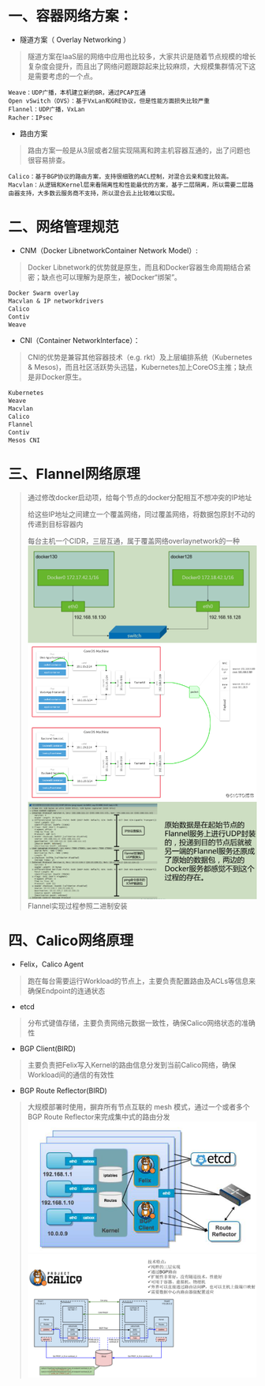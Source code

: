 # 一、容器网络方案：

* 隧道方案（ Overlay Networking ）
>隧道方案在IaaS层的网络中应用也比较多，大家共识是随着节点规模的增长复杂度会提升，而且出了网络问题跟踪起来比较麻烦，大规模集群情况下这是需要考虑的一个点。
```
Weave：UDP广播，本机建立新的BR，通过PCAP互通
Open vSwitch（OVS）：基于VxLan和GRE协议，但是性能方面损失比较严重
Flannel：UDP广播，VxLan
Racher：IPsec
```

* 路由方案
>路由方案一般是从3层或者2层实现隔离和跨主机容器互通的，出了问题也很容易排查。
```
Calico：基于BGP协议的路由方案，支持很细致的ACL控制，对混合云亲和度比较高。
Macvlan：从逻辑和Kernel层来看隔离性和性能最优的方案，基于二层隔离，所以需要二层路由器支持，大多数云服务商不支持，所以混合云上比较难以实现。
```

# 二、网络管理规范
* CNM（Docker LibnetworkContainer Network Model）:
>Docker Libnetwork的优势就是原生，而且和Docker容器生命周期结合紧密；缺点也可以理解为是原生，被Docker“绑架”。
```
Docker Swarm overlay
Macvlan & IP networkdrivers
Calico
Contiv
Weave
```

* CNI（Container NetworkInterface）：
>CNI的优势是兼容其他容器技术（e.g. rkt）及上层编排系统（Kubernetes & Mesos)，而且社区活跃势头迅猛，Kubernetes加上CoreOS主推；缺点是非Docker原生。
```
Kubernetes
Weave
Macvlan
Calico
Flannel
Contiv
Mesos CNI
```

# 三、Flannel网络原理

>通过修改docker启动项，给每个节点的docker分配相互不想冲突的IP地址
>
>给这些IP地址之间建立一个覆盖网络，同过覆盖网络，将数据包原封不动的传递到目标容器内
>
>每台主机一个CIDR，三层互通，属于覆盖网络overlaynetwork的一种
![Alt text](./docker.png)
![Alt text](./Flannel网络原理.png)
![Alt text](./Flannel数据包.png)
>Flannel实现过程参照二进制安装

# 四、Calico网络原理

* Felix，Calico Agent
>跑在每台需要运行Workload的节点上，主要负责配置路由及ACLs等信息来确保Endpoint的连通状态
* etcd
>分布式键值存储，主要负责网络元数据一致性，确保Calico网络状态的准确性
* BGP Client(BIRD)
>主要负责把Felix写入Kernel的路由信息分发到当前Calico网络，确保Workload间的通信的有效性
* BGP Route Reflector(BIRD)
>大规模部署时使用，摒弃所有节点互联的 mesh 模式，通过一个或者多个BGP Route Reflector来完成集中式的路由分发
![Alt text](./Calico架构图.png)
![Alt text](./Calico网络图.png)





